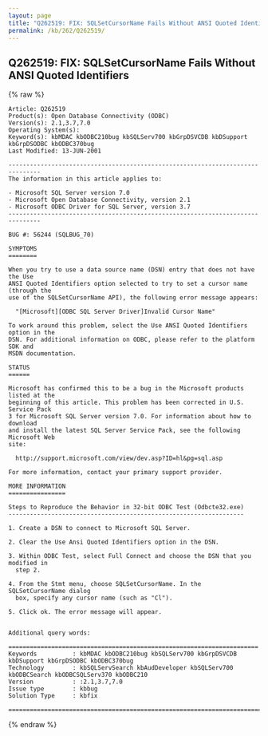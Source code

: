 ```yaml
---
layout: page
title: "Q262519: FIX: SQLSetCursorName Fails Without ANSI Quoted Identifiers"
permalink: /kb/262/Q262519/
---
```


## Q262519: FIX: SQLSetCursorName Fails Without ANSI Quoted Identifiers

{% raw %}

	Article: Q262519
	Product(s): Open Database Connectivity (ODBC)
	Version(s): 2.1,3.7,7.0
	Operating System(s): 
	Keyword(s): kbMDAC kbODBC210bug kbSQLServ700 kbGrpDSVCDB kbDSupport kbGrpDSODBC kbODBC370bug
	Last Modified: 13-JUN-2001
	
	-------------------------------------------------------------------------------
	The information in this article applies to:
	
	- Microsoft SQL Server version 7.0 
	- Microsoft Open Database Connectivity, version 2.1 
	- Microsoft ODBC Driver for SQL Server, version 3.7 
	-------------------------------------------------------------------------------
	
	BUG #: 56244 (SQLBUG_70)
	
	SYMPTOMS
	========
	
	When you try to use a data source name (DSN) entry that does not have the Use
	ANSI Quoted Identifiers option selected to try to set a cursor name (through the
	use of the SQLSetCursorName API), the following error message appears:
	
	  "[Microsoft][ODBC SQL Server Driver]Invalid Cursor Name"
	
	To work around this problem, select the Use ANSI Quoted Identifiers option in the
	DSN. For additional information on ODBC, please refer to the platform SDK and
	MSDN documentation.
	
	STATUS
	======
	
	Microsoft has confirmed this to be a bug in the Microsoft products listed at the
	beginning of this article. This problem has been corrected in U.S. Service Pack
	3 for Microsoft SQL Server version 7.0. For information about how to download
	and install the latest SQL Server Service Pack, see the following Microsoft Web
	site:
	
	  http://support.microsoft.com/view/dev.asp?ID=hl&pg=sql.asp
	
	For more information, contact your primary support provider.
	
	MORE INFORMATION
	================
	
	Steps to Reproduce the Behavior in 32-bit ODBC Test (Odbcte32.exe)
	------------------------------------------------------------------
	
	1. Create a DSN to connect to Microsoft SQL Server.
	
	2. Clear the Use Ansi Quoted Identifiers option in the DSN.
	
	3. Within ODBC Test, select Full Connect and choose the DSN that you modified in
	  step 2.
	
	4. From the Stmt menu, choose SQLSetCursorName. In the SQLSetCursorName dialog
	  box, specify any cursor name (such as "Cl").
	
	5. Click ok. The error message will appear.
	
	
	Additional query words:
	
	======================================================================
	Keywords          : kbMDAC kbODBC210bug kbSQLServ700 kbGrpDSVCDB kbDSupport kbGrpDSODBC kbODBC370bug 
	Technology        : kbSQLServSearch kbAudDeveloper kbSQLServ700 kbODBCSearch kbODBCSQLServ370 kbODBC210
	Version           : :2.1,3.7,7.0
	Issue type        : kbbug
	Solution Type     : kbfix
	
	=============================================================================
	

{% endraw %}
